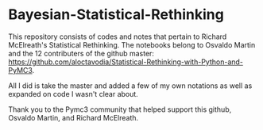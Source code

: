 # Bayesian-Statistical-Rethinking

This repository consists of codes and notes that pertain to Richard McElreath's Statistical Rethinking. The notebooks belong to Osvaldo Martin and the 12 contributers of the github master: https://github.com/aloctavodia/Statistical-Rethinking-with-Python-and-PyMC3. 


All I did is take the master and added a few of my own notations as well as expanded on code I wasn't clear about.

Thank you to the Pymc3 community that helped support this github, Osvaldo Martin, and Richard McElreath.  
